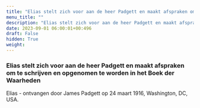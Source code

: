 ```yaml
---
title: "Elias stelt zich voor aan de heer Padgett en maakt afspraken om te schrijven en opgenomen te worden in het Boek der Waarheden"
menu_title: ""
description: "Elias stelt zich voor aan de heer Padgett en maakt afspraken om te schrijven en opgenomen te worden in het Boek der Waarheden"
date: 2023-09-01 06:00:01+00:496
draft: False
hidden: True
weight:
---
```

### Elias stelt zich voor aan de heer Padgett en maakt afspraken om te schrijven en opgenomen te worden in het Boek der Waarheden

Elias - ontvangen door James Padgett op 24 maart 1916, Washington, DC, USA.
